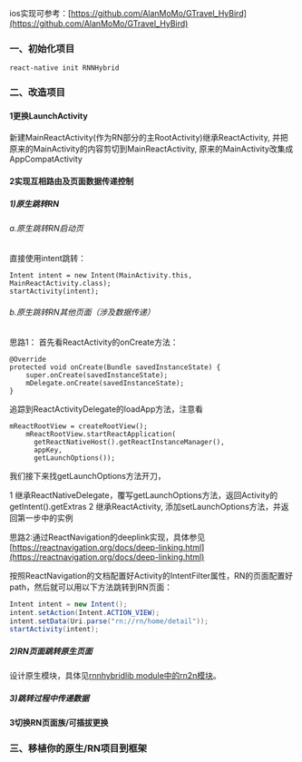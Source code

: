 ios实现可参考：[https://github.com/AlanMoMo/GTravel_HyBird](https://github.com/AlanMoMo/GTravel_HyBird)
### 一、初始化项目
```react-native init RNNHybrid```
### 二、改造项目
#### 1更换LaunchActivity
新建MainReactActivity(作为RN部分的主RootActivity)继承ReactActivity, 并把原来的MainActivity的内容剪切到MainReactActivity, 原来的MainActivity改集成AppCompatActivity
#### 2实现互相路由及页面数据传递控制
##### 1)原生跳转RN
###### a.原生跳转RN启动页
直接使用intent跳转：

```
Intent intent = new Intent(MainActivity.this, MainReactActivity.class);
startActivity(intent);
```
###### b.原生跳转RN其他页面（涉及数据传递）
思路1：
首先看ReactActivity的onCreate方法：

```
@Override
protected void onCreate(Bundle savedInstanceState) {
    super.onCreate(savedInstanceState);
    mDelegate.onCreate(savedInstanceState);
}
```

追踪到ReactActivityDelegate的loadApp方法，注意看

```
mReactRootView = createRootView();
    mReactRootView.startReactApplication(
      getReactNativeHost().getReactInstanceManager(),
      appKey,
      getLaunchOptions());
```

我们接下来找getLaunchOptions方法开刀，

1 继承ReactNativeDelegate，覆写getLaunchOptions方法，返回Activity的getIntent().getExtras
2 继承ReactActivity, 添加setLaunchOptions方法，并返回第一步中的实例

思路2:通过ReactNavigation的deeplink实现，具体参见[https://reactnavigation.org/docs/deep-linking.html](https://reactnavigation.org/docs/deep-linking.html)

按照ReactNavigation的文档配置好Activity的IntentFilter属性，RN的页面配置好path，然后就可以用以下方法跳转到RN页面：

```Java
Intent intent = new Intent();
intent.setAction(Intent.ACTION_VIEW);
intent.setData(Uri.parse("rn://rn/home/detail"));
startActivity(intent);
```

##### 2)RN页面跳转原生页面
设计原生模块，具体见[rnnhybridlib module中的rn2n模块](https://github.com/Phoobobo/RNNHybrid/blob/master/android/rnnhybridlib/src/main/java/com/phoobobo/rnnhybridlib/rn2n/RN2NModule.java)。
##### 3)跳转过程中传递数据
#### 3切换RN页面族/可插拔更换
### 三、移植你的原生/RN项目到框架

